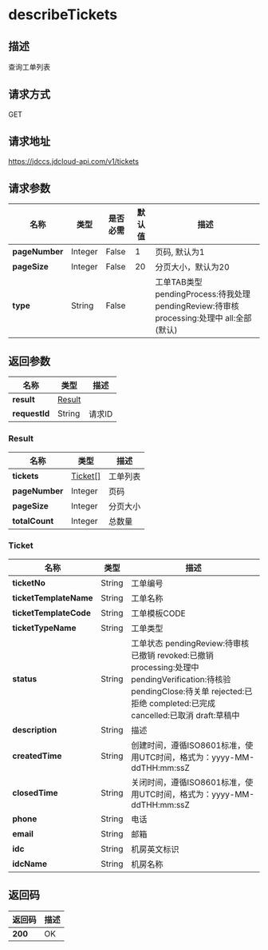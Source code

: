 # describeTickets


## 描述
查询工单列表

## 请求方式
GET

## 请求地址
https://jdccs.jdcloud-api.com/v1/tickets


## 请求参数
|名称|类型|是否必需|默认值|描述|
|---|---|---|---|---|
|**pageNumber**|Integer|False|1|页码, 默认为1|
|**pageSize**|Integer|False|20|分页大小，默认为20|
|**type**|String|False| |工单TAB类型 pendingProcess:待我处理 pendingReview:待审核 processing:处理中 all:全部(默认)|


## 返回参数
|名称|类型|描述|
|---|---|---|
|**result**|[Result](describetickets#result)| |
|**requestId**|String|请求ID|

### <div id="result">Result</div>
|名称|类型|描述|
|---|---|---|
|**tickets**|[Ticket[]](describetickets#ticket)|工单列表|
|**pageNumber**|Integer|页码|
|**pageSize**|Integer|分页大小|
|**totalCount**|Integer|总数量|
### <div id="ticket">Ticket</div>
|名称|类型|描述|
|---|---|---|
|**ticketNo**|String|工单编号|
|**ticketTemplateName**|String|工单名称|
|**ticketTemplateCode**|String|工单模板CODE|
|**ticketTypeName**|String|工单类型|
|**status**|String|工单状态 pendingReview:待审核 已撤销 revoked:已撤销 processing:处理中 pendingVerification:待核验 pendingClose:待关单 rejected:已拒绝 completed:已完成 cancelled:已取消 draft:草稿中|
|**description**|String|描述|
|**createdTime**|String|创建时间，遵循ISO8601标准，使用UTC时间，格式为：yyyy-MM-ddTHH:mm:ssZ|
|**closedTime**|String|关闭时间，遵循ISO8601标准，使用UTC时间，格式为：yyyy-MM-ddTHH:mm:ssZ|
|**phone**|String|电话|
|**email**|String|邮箱|
|**idc**|String|机房英文标识|
|**idcName**|String|机房名称|

## 返回码
|返回码|描述|
|---|---|
|**200**|OK|
